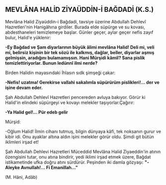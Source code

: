 ## MEVLÂNA HALİD ZİYAÜDDİN-İ BAĞDADİ (K.S.)

Mevlâna Halid Ziyaüddin-i Bağdadi, tavsiye üzerine Abdullah Dehlevî Hazretleri'nin Hanigâhına girdiler. Burada elde süpürge ve su kovası, abdesthaneleri te­mizlemeye başlar. Günler geçer, aylar geçer nefis zayıf bulur, Halid'e yüklenir:

**-Ey Bağdad ve Şam diyarlarının büyük âlimi mevlâna Halid! Deli mi, veli mi, belirsiz kişinin bir tek sözü ile kalkmış, dağlar, beller, diyarlar aşmış gelmişsin, aradığını bulamamışsın. Hani Mürşidi kâmil? Sana pislik temizlettiriyorlar. Bunun ledünnî ilmi nerde?**

Birden Halidin mayasındaki İhlasın sıdk şimşeği ça­kar:

**-Nefis! uzatma! Gerekirse vallahi sakalımla süpürü­rüm pislikleri!... der ve işine devam eder.**

Şah Abdullah Dehlevî Hazretleri pencereden avluya bakıyor. Görür ki Halid'in elindeki süpürgeyi ve kova­yı melekler taşıyorlar.Çağırır:

**-Ya Halid gel!... Pür edeb gelir**

Mürşid:

-Oğlum Halid! İlmin cihanı tutmuş, bilgin dünyaya kâfi, tek noksanın gurur ve kibir idi. Onu ayaklar al­tına aldın işini melekler görür oldu. Şimdi git bütün iklimleri irşad et!

Şah Abdullah Dehlevi Hazretleri Müceddid Mevlâna Halid Ziyaeddin'in atının özengisini tutar, onu atına bindirir, yedi iklimi irşad etmek üzere, Bağdat istika­metinde ufka doğru atını sürdürür. Peşinden iki damla gözyaşı: **"-Aleyke Avnullah!... Fi Emanillah..."**

(M. Hâni, Adâb)
